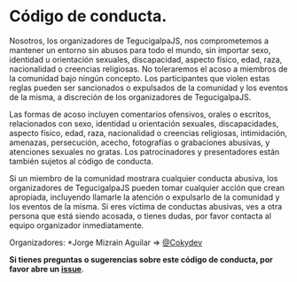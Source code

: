 # Código de conducta.
Nosotros, los organizadores de TegucigalpaJS, nos comprometemos a mantener un entorno sin abusos para todo el mundo, sin importar sexo, identidad u orientación sexuales, discapacidad, aspecto físico, edad, raza, nacionalidad o creencias religiosas. No toleraremos el acoso a miembros de la comunidad bajo ningún concepto. Los participantes que violen estas reglas pueden ser sancionados o expulsados de la comunidad y los eventos de la misma, a discreción de los organizadores de TegucigalpaJS.

Las formas de acoso incluyen comentarios ofensivos, orales o escritos, relacionados con sexo, identidad u orientación sexuales, discapacidades, aspecto físico, edad, raza, nacionalidad o creencias religiosas, intimidación, amenazas, persecución, acecho, fotografías o grabaciones abusivas, y atenciones sexuales no gratas. Los patrocinadores y presentadores están también sujetos al código de conducta.

Si un miembro de la comunidad mostrara cualquier conducta abusiva, los organizadores de TegucigalpaJS pueden tomar cualquier acción que crean apropiada, incluyendo llamarle la atención o expulsarlo de la comunidad y los eventos de la misma. Si eres víctima de conductas abusivas, ves a otra persona que está siendo acosada, o tienes dudas, por favor contacta al equipo organizador inmediatamente.

Organizadores:
*Jorge Mizrain Aguilar => [@Cokydev](https://www.twitter.com/cokydev "@Cokydev")

**Si tienes preguntas o sugerencias sobre este código de conducta, por favor abre un [issue](https://github.com/tegucigalpajs/codigo-de-conducta/issues "issue")**.

